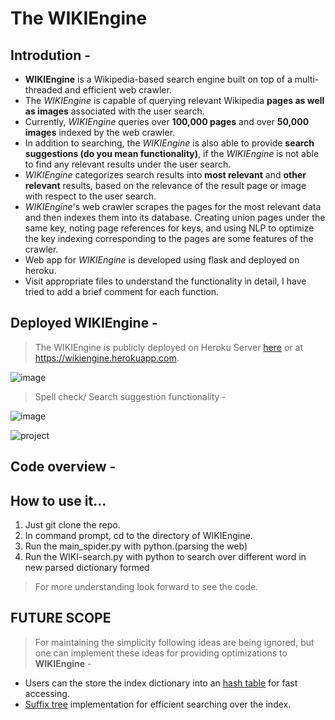 # The WIKIEngine

## Introdution -

- **WIKIEngine** is a Wikipedia-based search engine built on top of a multi-threaded and efficient web crawler. 
- The *WIKIEngine* is capable of querying relevant Wikipedia **pages as well as images** associated with the user search. 
- Currently, *WIKIEngine* queries over **100,000 pages** and over **50,000 images** indexed by the web crawler. 
- In addition to searching, the *WIKIEngine* is also able to provide **search suggestions (do you mean functionality)**, if the *WIKIEngine* is not able to find any relevant results under the user search. 
- *WIKIEngine* categorizes search results into **most relevant** and **other relevant** results, based on the relevance of the result page or image with respect to the user search. 
- *WIKIEngine*'s web crawler scrapes the pages for the most relevant data and then indexes them into its database. Creating union pages under the same key, noting page references for keys, and using NLP to optimize the key indexing corresponding to the pages are some features of the crawler.
- Web app for *WIKIEngine* is developed using flask and deployed on heroku.
- Visit appropriate files to understand the functionality in detail, I have tried to add a brief comment for each function.

## Deployed WIKIEngine -

> The WIKIEngine is publicly deployed on Heroku Server [here](https://wikiengine.herokuapp.com/) or at https://wikiengine.herokuapp.com. 

![image](https://drive.google.com/uc?export=view&id=1AlOrTbZ3rM3IuBuAZ9KiOqoq4x1X_UtH)

> Spell check/ Search suggestion functionality -

![image](https://drive.google.com/uc?export=view&id=12BDkz_0hhTetSMChJ-nAViiuEBjYDqI1)

![project](https://user-images.githubusercontent.com/30331393/38129174-7fa1bf22-341b-11e8-98a9-0ee809ca1144.png)

## Code overview -


## How to use it...
1. Just git clone the repo.
2. In command prompt, cd to the directory of WIKIEngine.
3. Run the main_spider.py with python.(parsing the web)
4. Run the WIKI-search.py with python to search over different word in new parsed dictionary formed
> For more understanding look forward to see the code.

## FUTURE SCOPE

> For maintaining the simplicity following ideas are being ignored, but one can implement these ideas for providing optimizations to **WIKIEngine** -
- Users can the store the index dictionary into an [hash table](https://en.wikipedia.org/wiki/Hash_function) for fast accessing.
- [Suffix tree](https://en.wikipedia.org/wiki/Suffix_tree) implementation for efficient searching over the index. 

